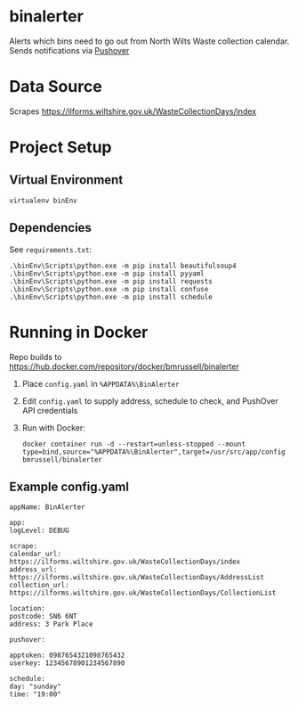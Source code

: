# binalerter
Alerts which bins need to go out from North Wilts Waste collection calendar. Sends notifications via [Pushover](pushover.net/)

# Data Source

Scrapes https://ilforms.wiltshire.gov.uk/WasteCollectionDays/index

# Project Setup

## Virtual Environment
`virtualenv binEnv`

## Dependencies

See `requirements.txt`:

    .\binEnv\Scripts\python.exe -m pip install beautifulsoup4
    .\binEnv\Scripts\python.exe -m pip install pyyaml
    .\binEnv\Scripts\python.exe -m pip install requests
    .\binEnv\Scripts\python.exe -m pip install confuse
    .\binEnv\Scripts\python.exe -m pip install schedule    


# Running in Docker

Repo builds to https://hub.docker.com/repository/docker/bmrussell/binalerter

1. Place `config.yaml` in `%APPDATA%\BinAlerter` 
2. Edit `config.yaml` to supply address, schedule to check, and PushOver API credentials
3. Run with Docker:

    ```docker container run -d --restart=unless-stopped --mount type=bind,source="%APPDATA%\BinAlerter",target=/usr/src/app/config bmrussell/binalerter```

## Example config.yaml
```
appName: BinAlerter

app:
logLevel: DEBUG

scrape:
calendar_url: https://ilforms.wiltshire.gov.uk/WasteCollectionDays/index
address_url: https://ilforms.wiltshire.gov.uk/WasteCollectionDays/AddressList
collection_url: https://ilforms.wiltshire.gov.uk/WasteCollectionDays/CollectionList

location:
postcode: SN6 6NT
address: 3 Park Place

pushover:

apptoken: 0987654321098765432
userkey: 12345678901234567890

schedule:
day: "sunday"
time: "19:00"
```
